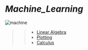 # *_Machine_Learning_*

![machine](https://user-images.githubusercontent.com/85587286/183440903-f0eacfba-0224-47ac-b393-e4f19d4d82d7.gif)

 
>> * [Linear Algebra](https://github.com/elkinguerrero007/holbertonschool-machine_learning/tree/main/math/0x00-linear_algebra)
>> * [Plotting](https://github.com/elkinguerrero007/holbertonschool-machine_learning/tree/main/math/0x01-plotting)
>> * [Calculus](https://github.com/elkinguerrero007/holbertonschool-machine_learning/tree/main/math/0x02-calculus)
